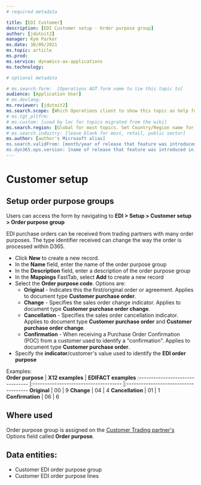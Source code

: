 ```yaml
---
# required metadata

title: [EDI Customer]
description: [EDI Customer setup - Order purpose group]
author: [jdutoit2]
manager: Kym Parker
ms.date: 30/09/2021
ms.topic: article
ms.prod: 
ms.service: dynamics-ax-applications
ms.technology: 

# optional metadata

# ms.search.form:  [Operations AOT form name to tie this topic to]
audience: [Application User]
# ms.devlang: 
ms.reviewer: [jdutoit2]
ms.search.scope: [Which Operations client to show this topic as help for, to be set by content strategist, see list here: https://microsoft.sharepoint.com/teams/DynDoc/_layouts/15/WopiFrame.aspx?sourcedoc={23419e1c-eb64-42e9-aa9b-79875b428718}&action=edit&wd=target%28Core%20Dynamics%20AX%20CP%20requirements%2Eone%7C4CC185C0%2DEFAA%2D42CD%2D94B9%2D8F2A45E7F61A%2FVersions%20list%20for%20docs%20topics%7CC14BE630%2D5151%2D49D6%2D8305%2D554B5084593C%2F%29]
# ms.tgt_pltfrm: 
# ms.custom: [used by loc for topics migrated from the wiki]
ms.search.region: [Global for most topics. Set Country/Region name for localizations]
# ms.search.industry: [leave blank for most, retail, public sector]
ms.author: [author's Microsoft alias]
ms.search.validFrom: [month/year of release that feature was introduced in, in format yyyy-mm-dd]
ms.dyn365.ops.version: [name of release that feature was introduced in, see list here: https://microsoft.sharepoint.com/teams/DynDoc/_layouts/15/WopiFrame.aspx?sourcedoc={23419e1c-eb64-42e9-aa9b-79875b428718}&action=edit&wd=target%28Core%20Dynamics%20AX%20CP%20requirements%2Eone%7C4CC185C0%2DEFAA%2D42CD%2D94B9%2D8F2A45E7F61A%2FVersions%20list%20for%20docs%20topics%7CC14BE630%2D5151%2D49D6%2D8305%2D554B5084593C%2F%29]
---
```


# Customer setup
## Setup order purpose groups

Users can access the form by navigating to **EDI > Setup > Customer setup > Order purpose group**

EDI purchase orders can be received from trading partners with many order purposes.  The type identifier received can change the way the order is processed within D365.
-	Click **New** to create a new record. 
-	In the **Name** field, enter the name of the order purpose group
-	In the **Description** field, enter a description of the order purpose group
-	In the **Mappings** FastTab, select **Add** to create a new record
-	Select the **Order purpose code**. Options are:
    -	**Original** - Indicates this the first/original order or agreement. Applies to document type **Customer purchase order**. 
    -	**Change** - Specifies the sales order change indicator. Applies to document type **Customer purchase order change**.
    -	**Cancellation** - Specifies the sales order cancellation indicator. Applies to document type **Customer purchase order** and **Customer purchase order change**.
    -	**Confirmation** - When receiving a Purchase Order Confirmation (POC) from a customer used to identify a "confirmation". Applies to document type **Customer purchase order**.
-	Specify the **indicator**/customer's value used to identify the **EDI order purpose**

Examples: <br>
**Order purpose** 	              | **X12 examples**                      | **EDIFACT examples**
:-------------------------------- |:------------------------------------- |:-------------------------------------
**Original**                      |	00	                                  | 9
**Change**                        |	04                                    | 4
**Cancellation**                  |	01	                                  | 1
**Confirmation**                  |	06	                                  | 6

## Where used
Order purpose group is assigned on the [Customer Trading partner's](../Trading-partner.md) Options field called **Order purpose**.

## Data entities:
-	Customer EDI order purpose group
-	Customer EDI order purpose lines

